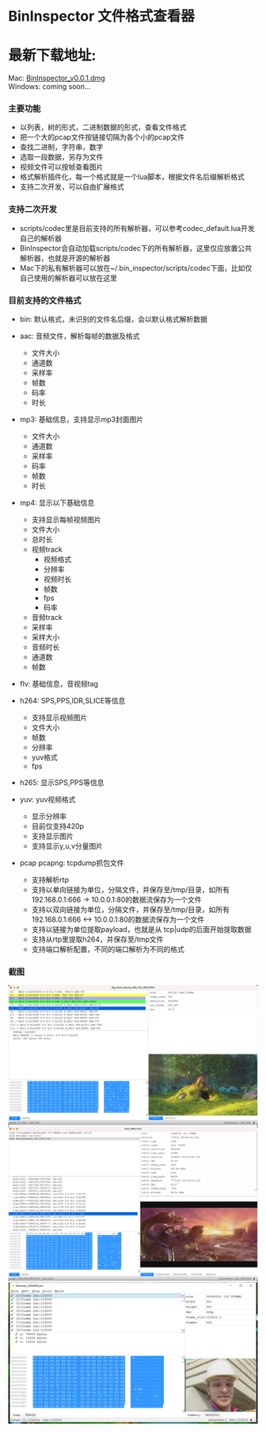 # BinInspector 文件格式查看器
# 最新下载地址:
  Mac: [BinInspector_v0.0.1.dmg](https://github.com/tongpengfei/bin_inspector/releases/download/v0.0.1/BinInspector_v0.0.1.dmg)  
  Windows: coming soon...  
  
  
### 主要功能
  * 以列表，树的形式，二进制数据的形式，查看文件格式
  * 把一个大的pcap文件按链接切隔为各个小的pcap文件
  * 查找二进制，字符串，数字
  * 选取一段数据，另存为文件
  * 视频文件可以按帧查看图片
  * 格式解析插件化，每一个格式就是一个lua脚本，根据文件名后缀解析格式
  * 支持二次开发，可以自由扩展格式

### 支持二次开发
  * scripts/codec里是目前支持的所有解析器，可以参考codec_default.lua开发自己的解析器
  * BinInspector会自动加载scripts/codec下的所有解析器，这里仅应放置公共解析器，也就是开源的解析器
  * Mac下的私有解析器可以放在~/.bin_inspector/scripts/codec下面，比如仅自己使用的解析器可以放在这里

### 目前支持的文件格式
  * bin: 默认格式，未识别的文件名后缀，会以默认格式解析数据
  
  * aac: 音频文件，解析每帧的数据及格式
    * 文件大小
    * 通道数
    * 采样率
    * 帧数
    * 码率
    * 时长
  * mp3: 基础信息，支持显示mp3封面图片
    * 文件大小
    * 通道数
    * 采样率
    * 码率
    * 帧数
    * 时长
    
  * mp4: 显示以下基础信息
    * 支持显示每帧视频图片
    * 文件大小
    * 总时长
    * 视频track
      * 视频格式
      * 分辨率
      * 视频时长
      * 帧数
      * fps
      * 码率
    * 音频track
     * 采样率
     * 采样大小
     * 音频时长
     * 通道数
     * 帧数
     
  * flv: 基础信息，音视频tag
  
  * h264: SPS,PPS,IDR,SLICE等信息
    * 支持显示视频图片
    * 文件大小
    * 帧数
    * 分辨率
    * yuv格式
    * fps
    
  * h265: 显示SPS,PPS等信息
  
  * yuv: yuv视频格式
    * 显示分辨率
    * 目前仅支持420p
    * 支持显示图片
    * 支持显示y,u,v分量图片
    
  * pcap pcapng: tcpdump抓包文件
    * 支持解析rtp
    * 支持以单向链接为单位，分隔文件，并保存至/tmp/目录，如所有192.168.0.1:666 -> 10.0.0.1:80的数据流保存为一个文件
    * 支持以双向链接为单位，分隔文件，并保存至/tmp/目录，如所有192.168.0.1:666 <-> 10.0.0.1:80的数据流保存为一个文件
    * 支持以链接为单位提取payload，也就是从 tcp|udp的后面开始提取数据
    * 支持从rtp里提取h264，并保存至/tmp文件
    * 支持端口解析配置，不同的端口解析为不同的格式

### 截图
![mac h264](doc/screenshots/mac_h264.png)
![mac mp4](doc/screenshots/mac_mp4.png)
![win h264](doc/screenshots/win_h264.png)
